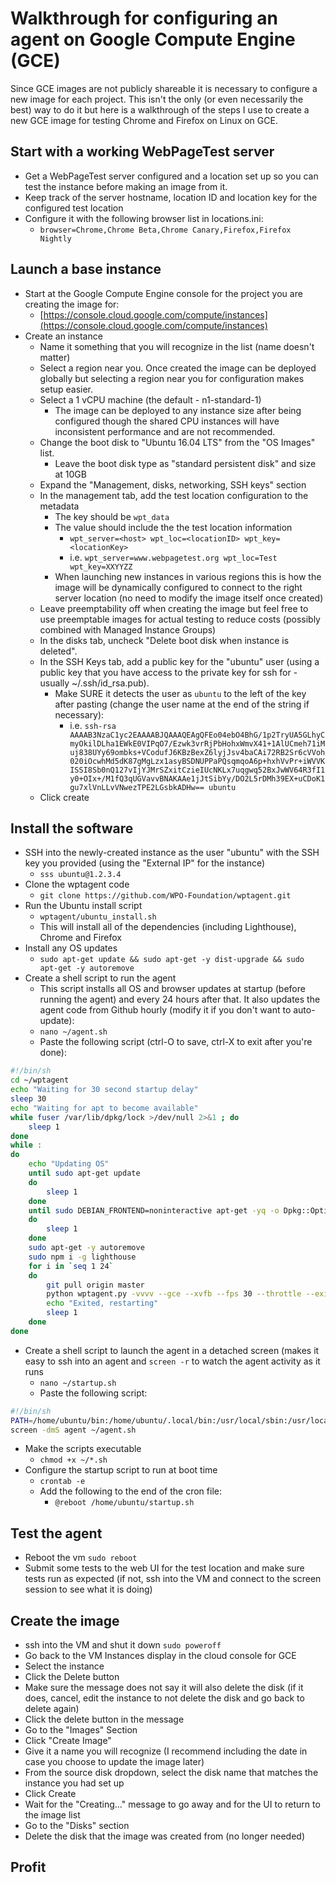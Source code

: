 # Walkthrough for configuring an agent on Google Compute Engine (GCE)
Since GCE images are not publicly shareable it is necessary to configure a new image for each project.  This isn't the only (or even necessarily the best) way to do it but here is a walkthrough of the steps I use to create a new GCE image for testing Chrome and Firefox on Linux on GCE.

## Start with a working WebPageTest server
* Get a WebPageTest server configured and a location set up so you can test the instance before making an image from it.
* Keep track of the server hostname, location ID and location key for the configured test location
* Configure it with the following browser list in locations.ini: 
    * ```browser=Chrome,Chrome Beta,Chrome Canary,Firefox,Firefox Nightly```

## Launch a base instance
* Start at the Google Compute Engine console for the project you are creating the image for:
    * [https://console.cloud.google.com/compute/instances](https://console.cloud.google.com/compute/instances)
* Create an instance
    * Name it something that you will recognize in the list (name doesn't matter)
    * Select a region near you.  Once created the image can be deployed globally but selecting a region near you for configuration makes setup easier.
    * Select a 1 vCPU machine (the default - n1-standard-1)
        * The image can be deployed to any instance size after being configured though the shared CPU instances will have inconsistent performance and are not recommended.
    * Change the boot disk to "Ubuntu 16.04 LTS" from the "OS Images" list.
        * Leave the boot disk type as "standard persistent disk" and size at 10GB
    * Expand the "Management, disks, networking, SSH keys" section
    * In the management tab, add the test location configuration to the metadata
        * The key should be ```wpt_data```
        * The value should include the the test location information
            * ```wpt_server=<host> wpt_loc=<locationID> wpt_key=<locationKey>```
            * i.e. ```wpt_server=www.webpagetest.org wpt_loc=Test wpt_key=XXYYZZ```
        * When launching new instances in various regions this is how the image will be dynamically configured to connect to the right server location (no need to modify the image itself once created)
    * Leave preemptability off when creating the image but feel free to use preemptable images for actual testing to reduce costs (possibly combined with Managed Instance Groups)
    * In the disks tab, uncheck "Delete boot disk when instance is deleted".
    * In the SSH Keys tab, add a public key for the "ubuntu" user (using a public key that you have access to the private key for ssh for - usually ~/.ssh/id_rsa.pub).
        * Make SURE it detects the user as ```ubuntu``` to the left of the key after pasting (change the user name at the end of the string if necessary):
            * i.e. ```ssh-rsa AAAAB3NzaC1yc2EAAAABJQAAAQEAgQFEo04ebO4BhG/1p2TryUA5GLhyCmyOkilDLha1EWkE0VIPqO7/Ezwk3vrRjPbHohxWmvX41+1AlUCmeh71iMuj838UYy69ombks+VCodufJ6KBzBexZ6lyjJsv4baCAi72RB2Sr6cVVoh020iOcwhMd5dK87gMgLzx1asyBSDNUPPaPQsqmqoA6p+hxhVvPr+iWVVKISSI8Sb0nQ127vIjYJMrSZxitCzieIUcNKLx7uqgwq52BxJwWV64R3fI1y0+OIx+/M1fQ3qUGVavvBNAKAAe1jJtSibYy/DO2L5rDMh39EX+uCDoK1gu7xlVnLLvVNwezTPE2LGsbkADHw== ubuntu```
    * Click create

## Install the software
* SSH into the newly-created instance as the user "ubuntu" with the SSH key you provided (using the "External IP" for the instance)
    * ```sss ubuntu@1.2.3.4```
* Clone the wptagent code
    * ```git clone https://github.com/WPO-Foundation/wptagent.git```
* Run the Ubuntu install script
    * ```wptagent/ubuntu_install.sh```
    * This will install all of the dependencies (including Lighthouse), Chrome and Firefox
* Install any OS updates
    * ```sudo apt-get update && sudo apt-get -y dist-upgrade && sudo apt-get -y autoremove```
* Create a shell script to run the agent
    * This script installs all OS and browser updates at startup (before running the agent) and every 24 hours after that.  It also updates the agent code from Github hourly (modify it if you don't want to auto-update):
    * ```nano ~/agent.sh```
    * Paste the following script (ctrl-O to save, ctrl-X to exit after you're done):
```sh
#!/bin/sh
cd ~/wptagent
echo "Waiting for 30 second startup delay"
sleep 30
echo "Waiting for apt to become available"
while fuser /var/lib/dpkg/lock >/dev/null 2>&1 ; do
    sleep 1
done
while :
do
    echo "Updating OS"
    until sudo apt-get update
    do
        sleep 1
    done
    until sudo DEBIAN_FRONTEND=noninteractive apt-get -yq -o Dpkg::Options::="--force-confdef" -o Dpkg::Options::="--force-confold" dist-upgrade
    do
        sleep 1
    done
    sudo apt-get -y autoremove
    sudo npm i -g lighthouse
    for i in `seq 1 24`
    do
        git pull origin master
        python wptagent.py -vvvv --gce --xvfb --fps 30 --throttle --exit 60 --alive /tmp/wptagent
        echo "Exited, restarting"
        sleep 1
    done
done
```
* Create a shell script to launch the agent in a detached screen (makes it easy to ssh into an agent and ```screen -r``` to watch the agent activity as it runs
    * ```nano ~/startup.sh```
    * Paste the following script:
```sh
#!/bin/sh
PATH=/home/ubuntu/bin:/home/ubuntu/.local/bin:/usr/local/sbin:/usr/local/bin:/usr/sbin:/usr/bin:/sbin:/bin:/usr/games:/usr/local/games:/snap/bin
screen -dmS agent ~/agent.sh
```
* Make the scripts executable
    * ```chmod +x ~/*.sh```
* Configure the startup script to run at boot time
    * ```crontab -e```
    * Add the following to the end of the cron file:
        * ```@reboot /home/ubuntu/startup.sh```

## Test the agent
* Reboot the vm ```sudo reboot```
* Submit some tests to the web UI for the test location and make sure tests run as expected (if not, ssh into the VM and connect to the screen session to see what it is doing)

## Create the image
* ssh into the VM and shut it down ```sudo poweroff```
* Go back to the VM Instances display in the cloud console for GCE
* Select the instance
* Click the Delete button
* Make sure the message does not say it will also delete the disk (if it does, cancel, edit the instance to not delete the disk and go back to delete again)
* Click the delete button in the message
* Go to the "Images" Section
* Click "Create Image"
* Give it a name you will recognize (I recommend including the date in case you choose to update the image later)
* From the source disk dropdown, select the disk name that matches the instance you had set up
* Click Create
* Wait for the "Creating..." message to go away and for the UI to return to the image list
* Go to the "Disks" section
* Delete the disk that the image was created from (no longer needed)

## Profit

